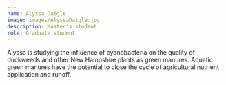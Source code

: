 ```yaml
---
name: Alyssa Daigle
image: images/AlyssaDaigle.jpg
description: Master's student
role: Graduate student
---
```


Alyssa is studying the influence of cyanobacteria on the quality of duckweeds and other New Hampshire plants as green manures. Aquatic green manures have the potential to close the cycle of agricultural nutrient application and runoff.

<br>



